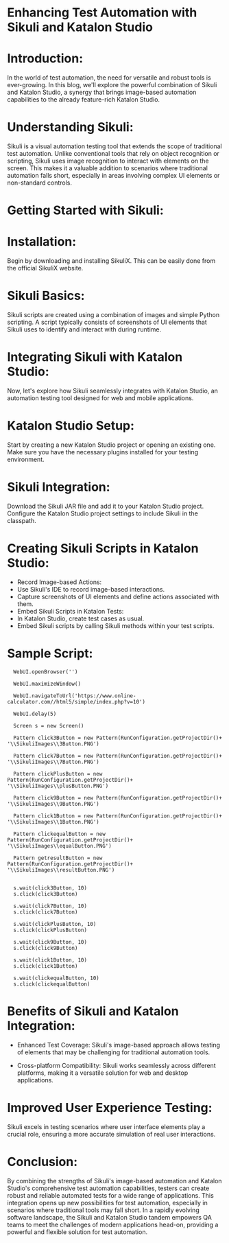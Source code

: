 # Enhancing Test Automation with Sikuli and Katalon Studio

# Introduction:
In the world of test automation, the need for versatile and robust tools is ever-growing. In this blog, we'll explore the powerful combination of Sikuli and Katalon Studio, a synergy that brings image-based automation capabilities to the already feature-rich Katalon Studio.

# Understanding Sikuli:

Sikuli is a visual automation testing tool that extends the scope of traditional test automation. Unlike conventional tools that rely on object recognition or scripting, Sikuli uses image recognition to interact with elements on the screen. This makes it a valuable addition to scenarios where traditional automation falls short, especially in areas involving complex UI elements or non-standard controls.

# Getting Started with Sikuli:

# Installation:
Begin by downloading and installing SikuliX. This can be easily done from the official SikuliX website.

# Sikuli Basics:
Sikuli scripts are created using a combination of images and simple Python scripting. A script typically consists of screenshots of UI elements that Sikuli uses to identify and interact with during runtime.

# Integrating Sikuli with Katalon Studio:

Now, let's explore how Sikuli seamlessly integrates with Katalon Studio, an automation testing tool designed for web and mobile applications.

# Katalon Studio Setup:

Start by creating a new Katalon Studio project or opening an existing one.
Make sure you have the necessary plugins installed for your testing environment.

# Sikuli Integration:

Download the Sikuli JAR file and add it to your Katalon Studio project.
Configure the Katalon Studio project settings to include Sikuli in the classpath.

# Creating Sikuli Scripts in Katalon Studio:
* Record Image-based Actions:
* Use Sikuli's IDE to record image-based interactions.
* Capture screenshots of UI elements and define actions associated with them.
* Embed Sikuli Scripts in Katalon Tests:
* In Katalon Studio, create test cases as usual.
* Embed Sikuli scripts by calling Sikuli methods within your test scripts.

# Sample Script:

      WebUI.openBrowser('')
      
      WebUI.maximizeWindow()
      
      WebUI.navigateToUrl('https://www.online-calculator.com//html5/simple/index.php?v=10')
      
      WebUI.delay(5)
      
      Screen s = new Screen()
      
      Pattern click3Button = new Pattern(RunConfiguration.getProjectDir()+ '\\SikuliImages\\3Button.PNG')
      
      Pattern click7Button = new Pattern(RunConfiguration.getProjectDir()+ '\\SikuliImages\\7Button.PNG')
      
      Pattern clickPlusButton = new Pattern(RunConfiguration.getProjectDir()+ '\\SikuliImages\\plusButton.PNG')
      
      Pattern click9Button = new Pattern(RunConfiguration.getProjectDir()+ '\\SikuliImages\\9Button.PNG')
      
      Pattern click1Button = new Pattern(RunConfiguration.getProjectDir()+ '\\SikuliImages\\1Button.PNG')
      
      Pattern clickequalButton = new Pattern(RunConfiguration.getProjectDir()+ '\\SikuliImages\\equalButton.PNG')
      
      Pattern getresultButton = new Pattern(RunConfiguration.getProjectDir()+ '\\SikuliImages\\resultButton.PNG')
      
      
      s.wait(click3Button, 10)
      s.click(click3Button)
      
      s.wait(click7Button, 10)
      s.click(click7Button)
      
      s.wait(clickPlusButton, 10)
      s.click(clickPlusButton)
      
      s.wait(click9Button, 10)
      s.click(click9Button)
      
      s.wait(click1Button, 10)
      s.click(click1Button)
      
      s.wait(clickequalButton, 10)
      s.click(clickequalButton)

# Benefits of Sikuli and Katalon Integration:

* Enhanced Test Coverage:
  Sikuli's image-based approach allows testing of elements that may be challenging for traditional automation tools.

* Cross-platform Compatibility:
  Sikuli works seamlessly across different platforms, making it a versatile solution for web and desktop applications.

# Improved User Experience Testing:

Sikuli excels in testing scenarios where user interface elements play a crucial role, ensuring a more accurate simulation of real user interactions.

# Conclusion:

By combining the strengths of Sikuli's image-based automation and Katalon Studio's comprehensive test automation capabilities, testers can create robust and reliable automated tests for a wide range of applications. This integration opens up new possibilities for test automation, especially in scenarios where traditional tools may fall short.
In a rapidly evolving software landscape, the Sikuli and Katalon Studio tandem empowers QA teams to meet the challenges of modern applications head-on, providing a powerful and flexible solution for test automation.
